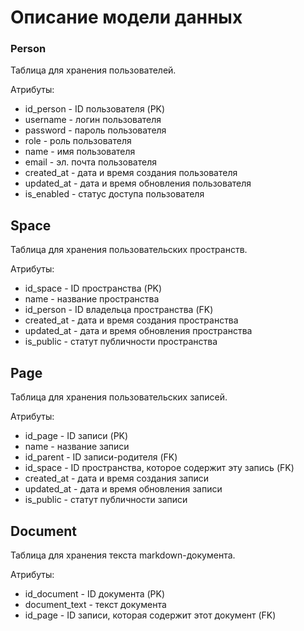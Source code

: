 # Описание модели данных

### Person
Таблица для хранения пользователей.

Атрибуты:

- id_person - ID пользователя (PK)
- username - логин пользователя
- password - пароль пользователя
- role - роль пользователя
- name - имя пользователя
- email - эл. почта пользователя
- created_at - дата и время создания пользователя
- updated_at - дата и время обновления пользователя
- is_enabled - статус доступа пользователя

## Space
Таблица для хранения пользовательских пространств.

Атрибуты:

- id_space - ID пространства (PK)
- name - название пространства
- id_person - ID владельца пространства (FK)
- created_at - дата и время создания пространства
- updated_at - дата и время обновления пространства
- is_public - статут публичности пространства

## Page
Таблица для хранения пользовательских записей.

Атрибуты:

- id_page - ID записи (PK)
- name - название записи
- id_parent - ID записи-родителя (FK)
- id_space - ID пространства, которое содержит эту запись (FK)
- created_at - дата и время создания записи
- updated_at - дата и время обновления записи
- is_public - статут публичности записи

## Document
Таблица для хранения текста markdown-документа.

Атрибуты:

- id_document - ID документа (PK)
- document_text - текст документа
- id_page - ID записи, которая содержит этот документ (FK)